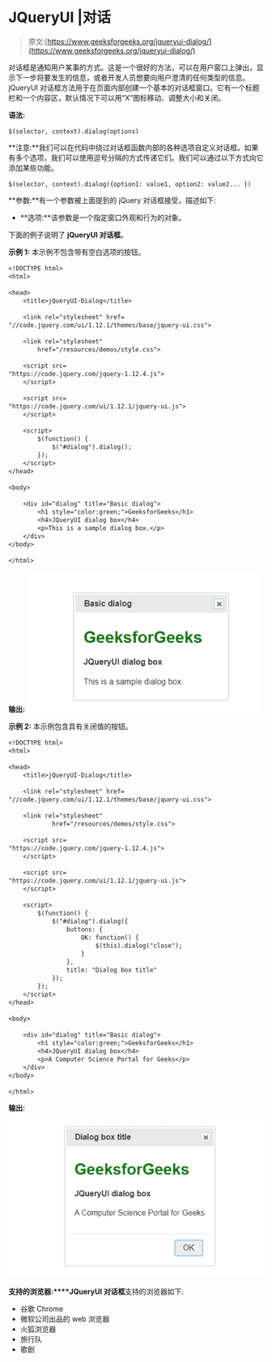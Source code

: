 # JQueryUI |对话

> 原文:[https://www.geeksforgeeks.org/jqueryui-dialog/](https://www.geeksforgeeks.org/jqueryui-dialog/)

对话框是通知用户某事的方式。这是一个很好的方法，可以在用户窗口上弹出，显示下一步将要发生的信息，或者开发人员想要向用户澄清的任何类型的信息。jQueryUI 对话框方法用于在页面内部创建一个基本的对话框窗口。它有一个标题栏和一个内容区，默认情况下可以用“X”图标移动、调整大小和关闭。

**语法:**

```
$(selector, context).dialog(options)
```

**注意:**我们可以在代码中绕过对话框函数内部的各种选项自定义对话框。如果有多个选项，我们可以使用逗号分隔的方式传递它们。我们可以通过以下方式向它添加某些功能。

```
$(selector, context).dialog({option1: value1, option2: value2... })
```

**参数:**有一个参数被上面提到的 jQuery 对话框接受，描述如下:

*   **选项:**该参数是一个指定窗口外观和行为的对象。

下面的例子说明了 **jQueryUI 对话框**。

**示例 1:** 本示例不包含带有空白选项的按钮。

```
<!DOCTYPE html>
<html>

<head>
    <title>jQueryUI-Dialog</title>

    <link rel="stylesheet" href=
"//code.jquery.com/ui/1.12.1/themes/base/jquery-ui.css">

    <link rel="stylesheet"
        href="/resources/demos/style.css">

    <script src=
"https://code.jquery.com/jquery-1.12.4.js">
    </script>

    <script src=
"https://code.jquery.com/ui/1.12.1/jquery-ui.js">
    </script>

    <script>
        $(function() {
            $("#dialog").dialog();
        });
    </script>
</head>

<body>

    <div id="dialog" title="Basic dialog">
        <h1 style="color:green;">GeeksforGeeks</h1>
        <h4>JQueryUI dialog box</h4>
        <p>This is a sample dialog box.</p>
    </div>
</body>

</html>
```

**输出:**
![](img/3314c352d50f14faffd509a522357805.png)

**示例 2:** 本示例包含具有关闭值的按钮。

```
<!DOCTYPE html>
<html>

<head>
    <title>jQueryUI-Dialog</title>

    <link rel="stylesheet" href=
"//code.jquery.com/ui/1.12.1/themes/base/jquery-ui.css">

    <link rel="stylesheet"
            href="/resources/demos/style.css">

    <script src=
"https://code.jquery.com/jquery-1.12.4.js">
    </script>

    <script src=
"https://code.jquery.com/ui/1.12.1/jquery-ui.js">
    </script>

    <script>
        $(function() {
            $("#dialog").dialog({
                buttons: {
                    OK: function() {
                        $(this).dialog("close");
                    }
                },
                title: "Dialog box title"
            });
        });
    </script>
</head>

<body>

    <div id="dialog" title="Basic dialog">
        <h1 style="color:green;">GeeksforGeeks</h1>
        <h4>JQueryUI dialog box</h4>
        <p>A Computer Science Portal for Geeks</p>
    </div>
</body>

</html>
```

**输出:**
![](img/d86dba898a5e226fa71cb95e764e1de7.png)

**支持的浏览器:****JQueryUI 对话框**支持的浏览器如下:

*   谷歌 Chrome
*   微软公司出品的 web 浏览器
*   火狐浏览器
*   旅行队
*   歌剧